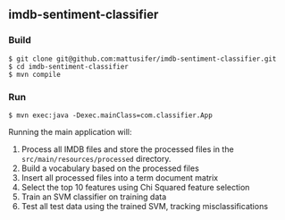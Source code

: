 ## imdb-sentiment-classifier

### Build

```
$ git clone git@github.com:mattusifer/imdb-sentiment-classifier.git
$ cd imdb-sentiment-classifier
$ mvn compile
```

### Run
```
$ mvn exec:java -Dexec.mainClass=com.classifier.App
```
Running the main application will:

1. Process all IMDB files and store the processed files in the `src/main/resources/processed` directory. 
2. Build a vocabulary based on the processed files
3. Insert all processed files into a term document matrix
4. Select the top 10 features using Chi Squared feature selection
5. Train an SVM classifier on training data
6. Test all test data using the trained SVM, tracking misclassifications
